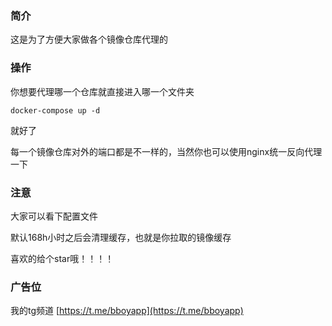 ### 简介

这是为了方便大家做各个镜像仓库代理的

### 操作

你想要代理哪一个仓库就直接进入哪一个文件夹

`docker-compose up -d`

就好了

每一个镜像仓库对外的端口都是不一样的，当然你也可以使用nginx统一反向代理一下

### 注意

大家可以看下配置文件

默认168h小时之后会清理缓存，也就是你拉取的镜像缓存

喜欢的给个star哦！！！！

### 广告位

我的tg频道 [https://t.me/bboyapp](https://t.me/bboyapp)
